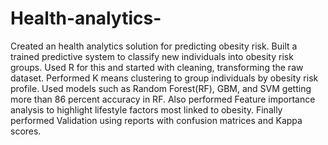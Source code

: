 # Health-analytics-
Created an health analytics solution for predicting obesity risk. Built a trained predictive system to classify new individuals into obesity risk groups. Used R for this and started with cleaning, transforming the raw dataset. Performed K means clustering to group individuals by obesity risk profile. Used models such as Random Forest(RF), GBM, and SVM getting more than 86 percent accuracy in RF. Also performed Feature importance analysis to highlight lifestyle factors most linked to obesity. Finally performed Validation using reports with confusion matrices and Kappa scores.
